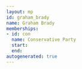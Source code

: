 ```yaml
---
layout: mp
id: graham_brady
name: Graham Brady
memberships:
- id: con
  name: Conservative Party
  start: 
  end: 
autogenerated: true
---
```

